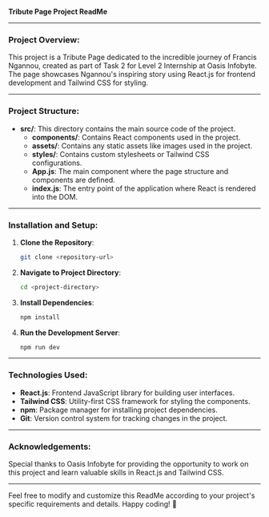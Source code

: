 **Tribute Page Project ReadMe**

---

### Project Overview:

This project is a Tribute Page dedicated to the incredible journey of Francis Ngannou, created as part of Task 2 for Level 2 Internship at Oasis Infobyte. The page showcases Ngannou's inspiring story using React.js for frontend development and Tailwind CSS for styling.

---

### Project Structure:

- **src/**: This directory contains the main source code of the project.
  - **components/**: Contains React components used in the project.
  - **assets/**: Contains any static assets like images used in the project.
  - **styles/**: Contains custom stylesheets or Tailwind CSS configurations.
  - **App.js**: The main component where the page structure and components are defined.
  - **index.js**: The entry point of the application where React is rendered into the DOM.

---

### Installation and Setup:

1. **Clone the Repository**:

   ```bash
   git clone <repository-url>
   ```

2. **Navigate to Project Directory**:

   ```bash
   cd <project-directory>
   ```

3. **Install Dependencies**:

   ```bash
   npm install
   ```

4. **Run the Development Server**:
   ```bash
   npm run dev
   ```

---

### Technologies Used:

- **React.js**: Frontend JavaScript library for building user interfaces.
- **Tailwind CSS**: Utility-first CSS framework for styling the components.
- **npm**: Package manager for installing project dependencies.
- **Git**: Version control system for tracking changes in the project.

---

### Acknowledgements:

Special thanks to Oasis Infobyte for providing the opportunity to work on this project and learn valuable skills in React.js and Tailwind CSS.

---

Feel free to modify and customize this ReadMe according to your project's specific requirements and details. Happy coding! 🚀
